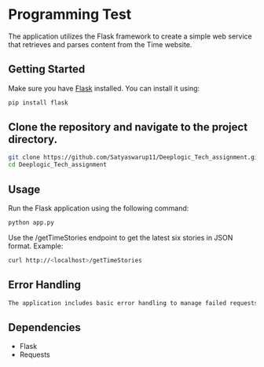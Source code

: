# Programming Test

The application utilizes the Flask framework to create a simple web service that retrieves and parses content from the Time website.

## Getting Started

Make sure you have [Flask](https://flask.palletsprojects.com/) installed. You can install it using:

```bash
pip install flask
```

## Clone the repository and navigate to the project directory.
```bash
git clone https://github.com/Satyaswarup11/Deeplogic_Tech_assignment.git
cd Deeplogic_Tech_assignment
```

## Usage
 Run the Flask application using the following command:
```bash
python app.py
```

Use the /getTimeStories endpoint to get the latest six stories in JSON format.
Example:
```bash
curl http://<localhost>/getTimeStories
```

## Error Handling
```bash
The application includes basic error handling to manage failed requests or unexpected errors during the process.
```

## Dependencies
- Flask
- Requests
